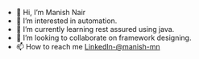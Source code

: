 - 👋 Hi, I’m Manish Nair
- 👀 I’m interested in automation.
- 🌱 I’m currently learning rest assured using java.
- 💞️ I’m looking to collaborate on framework designing.
- 📫 How to reach me [Linkedln-@manish-mn](www.linkedin.com/in/manish-mn)

